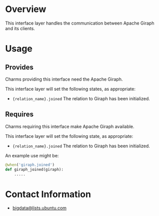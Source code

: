 # Overview

This interface layer handles the communication between Apache Giraph and
its clients.


# Usage

## Provides

Charms providing this interface need the Apache Giraph.

This interface layer will set the following states, as appropriate:

  * `{relation_name}.joined`   The relation to Giraph has been initialized.


## Requires

Charms requiring this interface make Apache Giraph available.

This interface layer will set the following state, as appropriate:

  * `{relation_name}.joined`   The relation to Giraph has been initialized.

An example use might be:

```python
@when('giraph.joined')
def giraph_joined(giraph):
    .....
```

# Contact Information

- <bigdata@lists.ubuntu.com>
